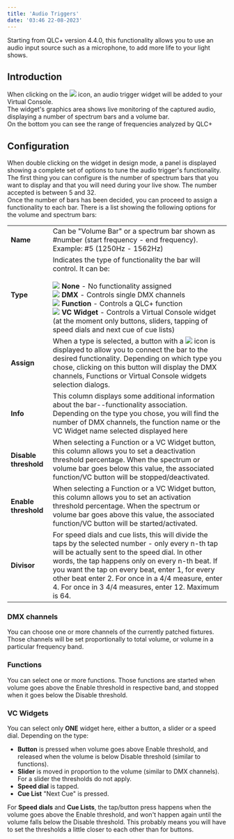 ```yaml
---
title: 'Audio Triggers'
date: '03:46 22-08-2023'
---
```


Starting from QLC+ version 4.4.0, this functionality allows you to use an audio input source such as a microphone, to add more life to your light shows.  

Introduction
------------

When clicking on the ![](/basics/audioinput.png) icon, an audio trigger widget will be added to your Virtual Console.  
The widget's graphics area shows live monitoring of the captured audio, displaying a number of spectrum bars and a volume bar.  
On the bottom you can see the range of frequencies analyzed by QLC+  

Configuration
-------------

When double clicking on the widget in design mode, a panel is displayed showing a complete set of options to tune the audio trigger's functionality.  
The first thing you can configure is the number of spectrum bars that you want to display and that you will need during your live show. The number accepted is between 5 and 32.  
Once the number of bars has been decided, you can proceed to assign a functionality to each bar. There is a list showing the following options for the volume and spectrum bars:  
  

|     |     |
| --- | --- |
| **Name** | Can be "Volume Bar" or a spectrum bar shown as #number (start frequency - end frequency). Example: #5 (1250Hz - 1562Hz) |
| **Type** | Indicates the type of functionality the bar will control. It can be:<br><br>![](/basics/uncheck.png) **None** - No functionality assigned<br>![](/basics/intensity.png) **DMX** - Controls single DMX channels<br>![](/basics/function.png) **Function** - Controls a QLC+ function<br>![](/basics/virtualconsole.png) **VC Widget** - Controls a Virtual Console widget (at the moment only buttons, sliders, tapping of speed dials and next cue of cue lists) |
| **Assign** | When a type is selected, a button with a ![](/basics/attach.png) icon is displayed to allow you to connect the bar to the desired functionality. Depending on which type you chose, clicking on this button will display the DMX channels, Functions or Virtual Console widgets selection dialogs. |
| **Info** | This column displays some additional information about the bar--functionality association.  <br>Depending on the type you chose, you will find the number of DMX channels, the function name or the VC Widget name selected displayed here |
| **Disable threshold** | When selecting a Function or a VC Widget button, this column allows you to set a deactivation threshold percentage. When the spectrum or volume bar goes below this value, the associated function/VC button will be stopped/deactivated. |
| **Enable threshold** | When selecting a Function or a VC Widget button, this column allows you to set an activation threshold percentage. When the spectrum or volume bar goes above this value, the associated function/VC button will be started/activated. |
| **Divisor** | For speed dials and cue lists, this will divide the taps by the selected number - only every n-th tap will be actually sent to the speed dial. In other words, the tap happens only on every n-th beat. If you want the tap on every beat, enter 1, for every other beat enter 2. For once in a 4/4 measure, enter 4. For once in 3 4/4 measures, enter 12. Maximum is 64. |

### DMX channels

You can choose one or more channels of the currently patched fixtures. Those channels will be set proportionally to total volume, or volume in a particular frequency band.

### Functions

You can select one or more functions. Those functions are started when volume goes above the Enable threshold in respective band, and stopped when it goes below the Disable threshold.

### VC Widgets

You can select only **ONE** widget here, either a button, a slider or a speed dial. Depending on the type:

* **Button** is pressed when volume goes above Enable threshold, and released when the volume is below Disable threshold (similar to functions).
* **Slider** is moved in proportion to the volume (similar to DMX channels). For a slider the thresholds do not apply.
* **Speed dial** is tapped.
* **Cue List** "Next Cue" is pressed.

For **Speed dials** and **Cue Lists**, the tap/button press happens when the volume goes above the Enable threshold, and won't happen again until the volume falls below the Disable threshold. This probably means you will have to set the thresholds a little closer to each other than for buttons.